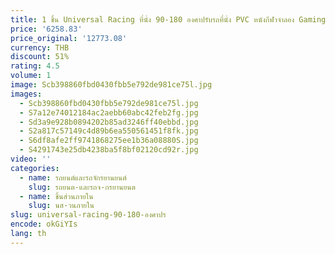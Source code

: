 ```yaml
---
title: 1 ชิ้น Universal Racing ที่นั่ง 90-180 องศาปรับรถที่นั่ง PVC หนังกีฬาจําลอง Gaming Racing ที่นั่ง Slider
price: '6258.83'
price_original: '12773.08'
currency: THB
discount: 51%
rating: 4.5
volume: 1
image: Scb398860fbd0430fbb5e792de981ce75l.jpg
images:
  - Scb398860fbd0430fbb5e792de981ce75l.jpg
  - S7a12e74012184ac2aebb60abc42feb2fg.jpg
  - Sd3a9e928b0894202b85ad3246ff40ebbd.jpg
  - S2a817c57149c4d89b6ea550561451f8fk.jpg
  - S6df8afe2ff9741868275ee1b36a08880S.jpg
  - S4291743e25db4238ba5f8bf02120cd92r.jpg
video: ''
categories:
  - name: รถยนต์และรถจักรยานยนต์
    slug: รถยนต-และรถจ-กรยานยนต
  - name: ชิ้นส่วนภายใน
    slug: นส-วนภายใน
slug: universal-racing-90-180-องศาปร
encode: okGiYIs
lang: th
---
```

  